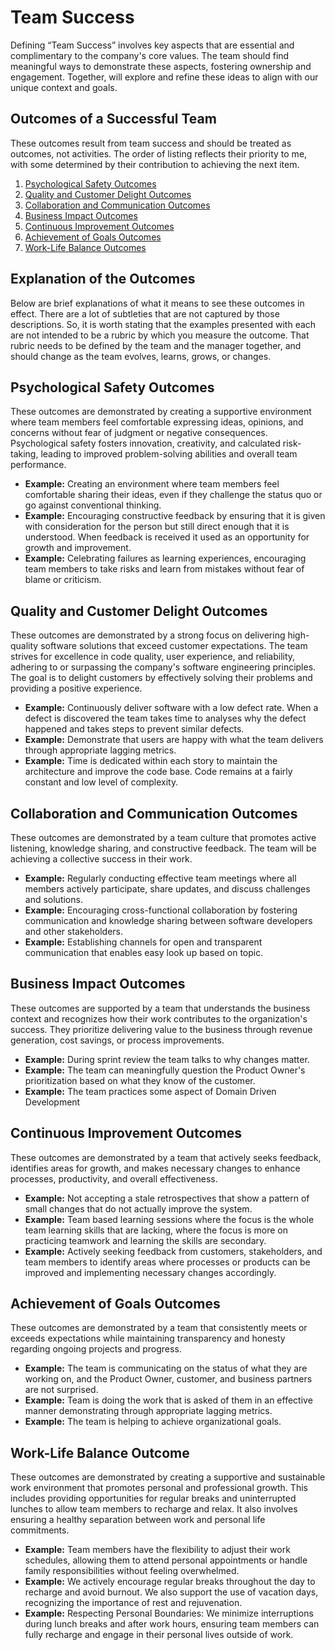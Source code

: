 # Team Success

Defining “Team Success” involves key aspects that are essential and complimentary to the company's core values. The team should find meaningful ways to demonstrate these aspects, fostering ownership and engagement. Together, will explore and refine these ideas to align with our unique context and goals.

## Outcomes of a Successful Team

These outcomes result from team success and should be treated as outcomes, not activities. The order of listing reflects their priority to me, with some determined by their contribution to achieving the next item.

1. [Psychological Safety Outcomes](#psychological-safety-outcomes)
2. [Quality and Customer Delight Outcomes](#quality-and-customer-delight-outcomes)
3. [Collaboration and Communication Outcomes](#collaboration-and-communication-outcomes)
4. [Business Impact Outcomes](#business-impact-outcomes)
5. [Continuous Improvement Outcomes](#continuous-improvement-outcomes)
6. [Achievement of Goals Outcomes](#achievement-of-goals-outcomes)
7. [Work-Life Balance Outcomes](#work-life-balance-outcomes)

## Explanation of the Outcomes

Below are brief explanations of what it means to see these outcomes in effect. There are a lot of subtleties that are not captured by those descriptions. So, it is worth stating that the examples presented with each are not intended to be a rubric by which you measure the outcome. That rubric needs to be defined by the team and the manager together, and should change as the team evolves, learns, grows, or changes.

## Psychological Safety Outcomes

These outcomes are demonstrated by creating a supportive environment where team members feel comfortable expressing ideas, opinions, and concerns without fear of judgment or negative consequences. Psychological safety fosters innovation, creativity, and calculated risk-taking, leading to improved problem-solving abilities and overall team performance.

* __Example:__ Creating an environment where team members feel comfortable sharing their ideas, even if they challenge the status quo or go against conventional thinking.
* __Example:__ Encouraging constructive feedback by ensuring that it is given with consideration for the person but still direct enough that it is understood. When feedback is received it used as an opportunity for growth and improvement.
* __Example:__ Celebrating failures as learning experiences, encouraging team members to take risks and learn from mistakes without fear of blame or criticism.

## Quality and Customer Delight Outcomes

These outcomes are demonstrated by a strong focus on delivering high-quality software solutions that exceed customer expectations. The team strives for excellence in code quality, user experience, and reliability, adhering to or surpassing the company's software engineering principles. The goal is to delight customers by effectively solving their problems and providing a positive experience.

* __Example:__ Continuously deliver software with a low defect rate. When a defect is discovered the team takes time to analyses why the defect happened and takes steps to prevent similar defects.
* __Example:__ Demonstrate that users are happy with what the team delivers through appropriate lagging metrics.
* __Example:__ Time is dedicated within each story to maintain the architecture and improve the code base. Code remains at a fairly constant and low level of complexity.

## Collaboration and Communication Outcomes

These outcomes are demonstrated by a team culture that promotes active listening, knowledge sharing, and constructive feedback. The team will be achieving a collective success in their work.

* __Example:__ Regularly conducting effective team meetings where all members actively participate, share updates, and discuss challenges and solutions.
* __Example:__ Encouraging cross-functional collaboration by fostering communication and knowledge sharing between software developers and other stakeholders.
* __Example:__ Establishing channels for open and transparent communication that enables easy look up based on topic.

## Business Impact Outcomes

These outcomes are supported by a team that understands the business context and recognizes how their work contributes to the organization's success. They prioritize delivering value to the business through revenue generation, cost savings, or process improvements.

* __Example:__ During sprint review the team talks to why changes matter.
* __Example:__ The team can meaningfully question the Product Owner's prioritization based on what they know of the customer.
* __Example:__ The team practices some aspect of Domain Driven Development

## Continuous Improvement Outcomes

These outcomes are demonstrated by a team that actively seeks feedback, identifies areas for growth, and makes necessary changes to enhance processes, productivity, and overall effectiveness.

* __Example:__ Not accepting a stale retrospectives that show a pattern of small changes that do not actually improve the system.
* __Example:__ Team based learning sessions where the focus is the whole team learning skills that are lacking, where the focus is more on practicing teamwork and learning the skills are secondary.
* __Example:__ Actively seeking feedback from customers, stakeholders, and team members to identify areas where processes or products can be improved and implementing necessary changes accordingly.

## Achievement of Goals Outcomes

These outcomes are demonstrated by a team that consistently meets or exceeds expectations while maintaining transparency and honesty regarding ongoing projects and progress.

* __Example:__ The team is communicating on the status of what they are working on, and the Product Owner, customer, and business partners are not surprised.
* __Example:__ Team is doing the work that is asked of them in an effective manner demonstrating through appropriate lagging metrics. 
* __Example:__ The team is helping to achieve organizational goals.

## Work-Life Balance Outcome

These outcomes are demonstrated by creating a supportive and sustainable work environment that promotes personal and professional growth. This includes providing opportunities for regular breaks and uninterrupted lunches to allow team members to recharge and relax. It also involves ensuring a healthy separation between work and personal life commitments.

* __Example:__ Team members have the flexibility to adjust their work schedules, allowing them to attend personal appointments or handle family responsibilities without feeling overwhelmed.
* __Example:__ We actively encourage regular breaks throughout the day to recharge and avoid burnout. We also support the use of vacation days, recognizing the importance of rest and rejuvenation.
* __Example:__ Respecting Personal Boundaries: We minimize interruptions during lunch breaks and after work hours, ensuring team members can fully recharge and engage in their personal lives outside of work.
